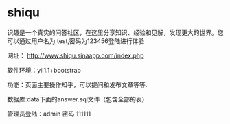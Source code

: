 # shiqu
识趣是一个真实的问答社区，在这里分享知识、经验和见解，发现更大的世界。您可以通过用户名为 test,密码为123456登陆进行体验


网址： http://www.shiqu.sinaapp.com/index.php

软件环境：yii1.1+bootstrap

功能：页面主要操作知乎，可以提问和发布文章等等.


数据库:data下面的answer.sql文件（包含全部的表）

管理员登陆：admin  密码 111111


